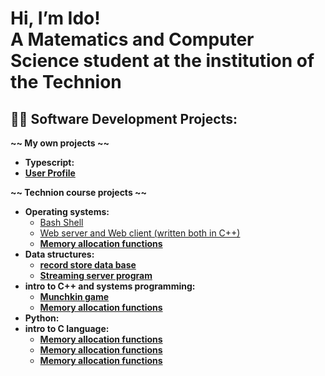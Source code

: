 <h1>Hi, I’m Ido!<br/>
A Matematics and Computer Science student at the institution 
of the Technion</h1>

<h2>👨‍💻 Software Development Projects:</h2>

<b>~~  My own projects  ~~</b>
-  <b>Typescript:</b>
  - <b>[User Profile](https://github.com/idoreu/User-Profile/blob/main/README.md)</b>

<b>~~  Technion course projects  ~~</b>
- <b>Operating systems:</b>
  - [Bash Shell](https://github.com/idoreu/Bash_Shell)
  - [Web server and Web client (written both in C++)](https://github.com/idoreu/Abstract-AVL-Tree)<b>
  - [Memory allocation functions](https://github.com/idoreu/Abstract-AVL-Tree)
- <b>Data structures:</b>
  - [record store data base](https://github.com/idoreu/Records-store-data-base)
  - [Streaming server program](https://github.com/idoreu/Streaming-server-program)
- <b>intro to C++ and systems programming:</b>
  - [Munchkin game](https://github.com/idoreu/Munchkin-game)
  - [Memory allocation functions](https://github.com/idoreu/Abstract-AVL-Tree)
- <b>Python:</b>
- <b>intro to C language:</b>
  - [Memory allocation functions](https://github.com/idoreu/Abstract-AVL-Tree)
  - [Memory allocation functions](https://github.com/idoreu/Abstract-AVL-Tree)
  - [Memory allocation functions](https://github.com/idoreu/Abstract-AVL-Tree)
 
<!---
idoreu/idoreu is a ✨ special ✨ repository because its `README.md` (this file) appears on your GitHub profile.
You can click the Preview link to take a look at your changes.
--->
